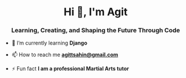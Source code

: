 <h1 align="center">Hi 👋, I'm Agit</h1>
<h3 align="center">Learning, Creating, and Shaping the Future Through Code</h3>

- 🌱 I’m currently learning **Django**

- 📫 How to reach me **agittsahin@gmail.com**

- ⚡ Fun fact **I am a professional Martial Arts tutor**
